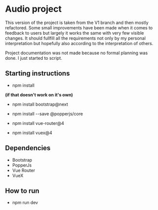 # Audio project

This version of the project is taken from the V1 branch and then mostly refactored. Some small improvements have been made when it comes to feedback to users but largely it works the same with very few visible changes. It should fullfill all the requirements not only by my personal interpretation but hopefully also according to the interpretation of others. 

Project documentation was not made because no formal planning was done. I just started to script. 

## Starting instructions

* npm install

**(if that doesn't work on it's own)**

* npm install bootstrap@next

* npm install --save @popperjs/core

* npm install vue-router@4

* npm install vuex@4

## Dependencies
* Bootstrap
* PopperJs
* Vue Router
* VueX

## How to run
* npm run dev
